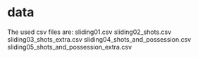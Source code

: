 # data

The used csv files are: 
	sliding01.csv
	sliding02_shots.csv
	sliding03_shots_extra.csv
	sliding04_shots_and_possession.csv
	sliding05_shots_and_possession_extra.csv